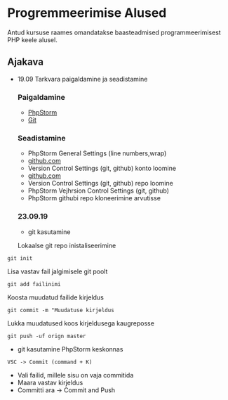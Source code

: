 # Progremmeerimise Alused
Antud kursuse raames omandatakse baasteadmised programmeerimisest PHP keele alusel. 
## Ajakava 
* 19.09 Tarkvara paigaldamine ja seadistamine
    ### Paigaldamine
    * [PhpStorm](https://www.jetbrains.com/phpstorm/?fromMenu)
    * [Git](https://git-scm.com/download/mac)
    ### Seadistamine 
    * PhpStorm General Settings (line numbers,wrap)
    * [github.com](https://github.com)
    * Version Control Settings (git, github) konto loomine
    * [github.com](https://github.com)
    * Version Control Settings (git, github) repo loomine
    * PhpStorm Vejhrsion Control Settings (git, github)
   * PhpStorm githubi repo kloneerimine arvutisse
   
   ### 23.09.19
   * git kasutamine 
   
   Lokaalse git repo inistaliseerimine
````
git init
````   
   Lisa vastav fail jalgimisele git poolt
````
git add failinimi
````
Koosta muudatud failide kirjeldus
````
git commit -m "Muudatuse kirjeldus

````
Lukka muudatused koos kirjeldusega kaugreposse
```
git push -uf orign master
```

* git kasutamine PhpStorm keskonnas
```
VSC -> Commit (command + K)
```

* Vali failid, millele sisu on vaja commitida
* Maara vastav kirjeldus
* Committi ara -> Commit and Push

